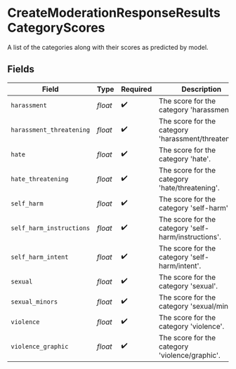 # CreateModerationResponseResultsCategoryScores

A list of the categories along with their scores as predicted by model.


## Fields

| Field                                                | Type                                                 | Required                                             | Description                                          |
| ---------------------------------------------------- | ---------------------------------------------------- | ---------------------------------------------------- | ---------------------------------------------------- |
| `harassment`                                         | *float*                                              | :heavy_check_mark:                                   | The score for the category 'harassment'.             |
| `harassment_threatening`                             | *float*                                              | :heavy_check_mark:                                   | The score for the category 'harassment/threatening'. |
| `hate`                                               | *float*                                              | :heavy_check_mark:                                   | The score for the category 'hate'.                   |
| `hate_threatening`                                   | *float*                                              | :heavy_check_mark:                                   | The score for the category 'hate/threatening'.       |
| `self_harm`                                          | *float*                                              | :heavy_check_mark:                                   | The score for the category 'self-harm'.              |
| `self_harm_instructions`                             | *float*                                              | :heavy_check_mark:                                   | The score for the category 'self-harm/instructions'. |
| `self_harm_intent`                                   | *float*                                              | :heavy_check_mark:                                   | The score for the category 'self-harm/intent'.       |
| `sexual`                                             | *float*                                              | :heavy_check_mark:                                   | The score for the category 'sexual'.                 |
| `sexual_minors`                                      | *float*                                              | :heavy_check_mark:                                   | The score for the category 'sexual/minors'.          |
| `violence`                                           | *float*                                              | :heavy_check_mark:                                   | The score for the category 'violence'.               |
| `violence_graphic`                                   | *float*                                              | :heavy_check_mark:                                   | The score for the category 'violence/graphic'.       |